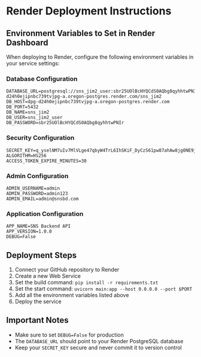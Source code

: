# Render Deployment Instructions

## Environment Variables to Set in Render Dashboard

When deploying to Render, configure the following environment variables in your service settings:

### Database Configuration
```
DATABASE_URL=postgresql://sns_jim2_user:sbr25UOlBcHYQCdS0AQbg8qyhhtwPNIr@dpg-d24h0ejipnbc739tvjpg-a.oregon-postgres.render.com/sns_jim2
DB_HOST=dpg-d24h0ejipnbc739tvjpg-a.oregon-postgres.render.com
DB_PORT=5432
DB_NAME=sns_jim2
DB_USER=sns_jim2_user
DB_PASSWORD=sbr25UOlBcHYQCdS0AQbg8qyhhtwPNIr
```

### Security Configuration
```
SECRET_KEY=q_yselNM7uIv7MlVLge47qbyW4TrL6IhSKiF_DyCzS61pw87ahAw8jg0NE9jG4170uyGF5EQTpAylwd97wBEcA
ALGORITHM=HS256
ACCESS_TOKEN_EXPIRE_MINUTES=30
```

### Admin Configuration
```
ADMIN_USERNAME=admin
ADMIN_PASSWORD=admin123
ADMIN_EMAIL=admin@snsbd.com
```

### Application Configuration
```
APP_NAME=SNS Backend API
APP_VERSION=1.0.0
DEBUG=False
```

## Deployment Steps

1. Connect your GitHub repository to Render
2. Create a new Web Service
3. Set the build command: `pip install -r requirements.txt`
4. Set the start command: `uvicorn main:app --host 0.0.0.0 --port $PORT`
5. Add all the environment variables listed above
6. Deploy the service

## Important Notes

- Make sure to set `DEBUG=False` for production
- The `DATABASE_URL` should point to your Render PostgreSQL database
- Keep your `SECRET_KEY` secure and never commit it to version control